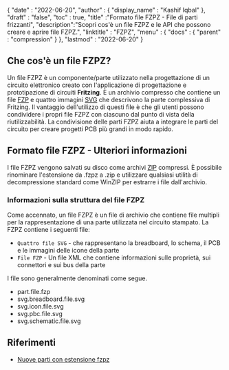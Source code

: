 {
  "date" : "2022-06-20",
  "author" : {
    "display_name" : "Kashif Iqbal"
},
  "draft" : "false",
  "toc" : true,
  "title" :"Formato file FZPZ - File di parti frizzanti",
  "description":"Scopri cos'è un file FZPZ e le API che possono creare e aprire file FZPZ.",
  "linktitle" : "FZPZ",
  "menu" : {
    "docs" : {
      "parent" : "compression"
}
},
  "lastmod" : "2022-06-20"
}

## Che cos'è un file FZPZ?

Un file FZPZ è un componente/parte utilizzato nella progettazione di un circuito elettronico creato con l'applicazione di progettazione e prototipazione di circuiti **Fritzing**. È un archivio compresso che contiene un file [FZP](/it/cad/fzp/) e quattro immagini [SVG](/it/page-description-language/svg/) che descrivono la parte complessiva di Fritzing. Il vantaggio dell'utilizzo di questi file è che gli utenti possono condividere i propri file FZPZ con ciascuno dal punto di vista della riutilizzabilità. La condivisione delle parti FZPZ aiuta a integrare le parti del circuito per creare progetti PCB più grandi in modo rapido.

## Formato file FZPZ - Ulteriori informazioni

I file FZPZ vengono salvati su disco come archivi [ZIP](/it/compression/zip/) compressi. È possibile rinominare l'estensione da .fzpz a .zip e utilizzare qualsiasi utilità di decompressione standard come WinZIP per estrarre i file dall'archivio.

### Informazioni sulla struttura del file FZPZ

Come accennato, un file FZPZ è un file di archivio che contiene file multipli per la rappresentazione di una parte utilizzata nel circuito stampato. La FZPZ contiene i seguenti file:

* `Quattro file SVG` - che rappresentano la breadboard, lo schema, il PCB e le immagini delle icone della parte
* `File FZP` - Un file XML che contiene informazioni sulle proprietà, sui connettori e sui bus della parte

I file sono generalmente denominati come segue.

* part.file.fzp
* svg.breadboard.file.svg
* svg.icon.file.svg
* svg.pbc.file.svg
* svg.schematic.file.svg

## Riferimenti ##

* [Nuove parti con estensione fzpz](https://forum.fritzing.org/t/new-parts-with-fzpz-extension/8007/2)

